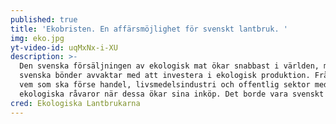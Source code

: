 ```yaml
---
published: true
title: 'Ekobristen. En affärsmöjlighet för svenskt lantbruk. '
img: eko.jpg
yt-video-id: uqMxNx-i-XU
description: >-
  Den svenska försäljningen av ekologisk mat ökar snabbast i världen, men
  svenska bönder avvaktar med att investera i ekologisk produktion. Frågan är
  vem som ska förse handel, livsmedelsindustri och offentlig sektor med
  ekologiska råvaror när dessa ökar sina inköp. Det borde vara svenskt lantbruk.
cred: Ekologiska Lantbrukarna
---
```


